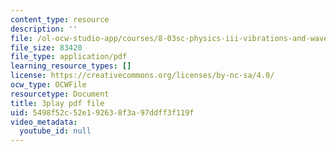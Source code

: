 ```yaml
---
content_type: resource
description: ''
file: /ol-ocw-studio-app/courses/8-03sc-physics-iii-vibrations-and-waves-fall-2016/5498f52c52e192638f3a97ddff3f119f_I0YACDaY-ww.pdf
file_size: 83420
file_type: application/pdf
learning_resource_types: []
license: https://creativecommons.org/licenses/by-nc-sa/4.0/
ocw_type: OCWFile
resourcetype: Document
title: 3play pdf file
uid: 5498f52c-52e1-9263-8f3a-97ddff3f119f
video_metadata:
  youtube_id: null
---
```

